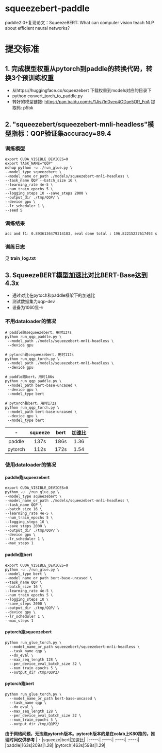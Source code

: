 # squeezebert-paddle
paddle2.0+复现论文：SqueezeBERT: What can computer vision teach NLP about efficient neural networks?

# 提交标准
## 1. 完成模型权重从pytorch到paddle的转换代码，转换3个预训练权重
- 从https://huggingface.co/squeezebert 下载权重到models对应的目录下
- python convert_torch_to_paddle.py
- 转好的模型链接: https://pan.baidu.com/s/1Jis7In0veo4ODae5OR_FqA 提取码: p5bk

## 2. "squeezebert/squeezebert-mnli-headless"模型指标：QQP验证集accuracy=89.4
### 训练模型
```
export CUDA_VISIBLE_DEVICES=0
export TASK_NAME="QQP"
nohup python -u ./run_glue.py \ 
--model_type squeezebert \
--model_name_or_path ./models/squeezebert-mnli-headless \
--task_name QQP --batch_size 16 \
--learning_rate 4e-5 \
--num_train_epochs 5 \
--logging_steps 10 --save_steps 2000 \
--output_dir ./tmp/QQP/ \
--device gpu \
--lr_scheduler 1 \
--seed 5
```
### **训练结果**
```
acc and f1: 0.8936136479314183, eval done total : 196.82215237617493 s
```
### 训练日志
见 **train_log.txt**
## 3. SqueezeBERT模型加速比对比BERT-Base达到4.3x
- 通过对比在pytoch和paddle框架下的加速比
- 测试数据集为qqp-dev
- 设备为1060显卡
### 不用dataloader的情况
```
# paddle跑sequeezebert，用时137s
python run_qqp_paddle.py \
 --model_path ./models/squeezebert-mnli-headless \
 --device gpu

# pytorch跑sequeezebert，用时112s
python run_qqp_torch.py \
 --model_path ./models/squeezebert-mnli-headless \
 --device gpu
 
# paddle跑bert，用时186s
python run_qqp_paddle.py \
 --model_path bert-base-uncased \
 --device gpu \
 --model_type bert

# pytorch跑bert，用时172s
python run_qqp_torch.py \
 --model_path bert-base-uncased \
 --device gpu \
 --model_type bert
```
| - |squeeze|bert|加速比|
| :----:| :----:| :----:| :----:|
|paddle|137s|186s|1.36|
|pytorch|112s|172s|1.54|

### 使用dataloader的情况
#### paddle跑squeezebert
```
export CUDA_VISIBLE_DEVICES=0
python -u ./run_glue.py \
--model_type squeezebert \
--model_name_or_path ./models/squeezebert-mnli-headless \
--task_name QQP \
--batch_size 16 \
--learning_rate 4e-5 \
--num_train_epochs 5 \
--logging_steps 10 \
--save_steps 2000 \
--output_dir ./tmp/QQP/ \
--device gpu \
--lr_scheduler 1 \
--max_steps 1
```

#### paddle跑bert
```
export CUDA_VISIBLE_DEVICES=0
python -u ./run_glue.py \
--model_type bert \
--model_name_or_path bert-base-uncased \
--task_name QQP \
--batch_size 16 \
--learning_rate 4e-5 \
--num_train_epochs 5 \
--logging_steps 10 \
--save_steps 2000 \
--output_dir ./tmp/QQP/ \
--device gpu \
--lr_scheduler 1 \
--max_steps 1
```
#### pytorch跑squeezebert
```
python run_glue_torch.py \
  --model_name_or_path squeezebert/squeezebert-mnli-headless \
  --task_name qqp \
  --do_eval \
  --max_seq_length 128 \
  --per_device_eval_batch_size 32 \
  --num_train_epochs 5 \
  --output_dir /tmp/QQP2/
```
#### pytorch跑bert
```
python run_glue_torch.py \
  --model_name_or_path bert-base-uncased \
  --task_name qqp \
  --do_eval \
  --max_seq_length 128 \
  --per_device_eval_batch_size 32 \
  --num_train_epochs 5 \
  --output_dir /tmp/QQP2/
```
**由于网络问题，无法跑pytorch版本。pytorch版本的是在colab上K80跑的，推理时间仅供参考**
| - |squeeze|bert|加速比|
| :----:| :----:| :----:| :----:|
|paddle|163s|209s|1.28|
|pytorch|463s|598s|1.29|
